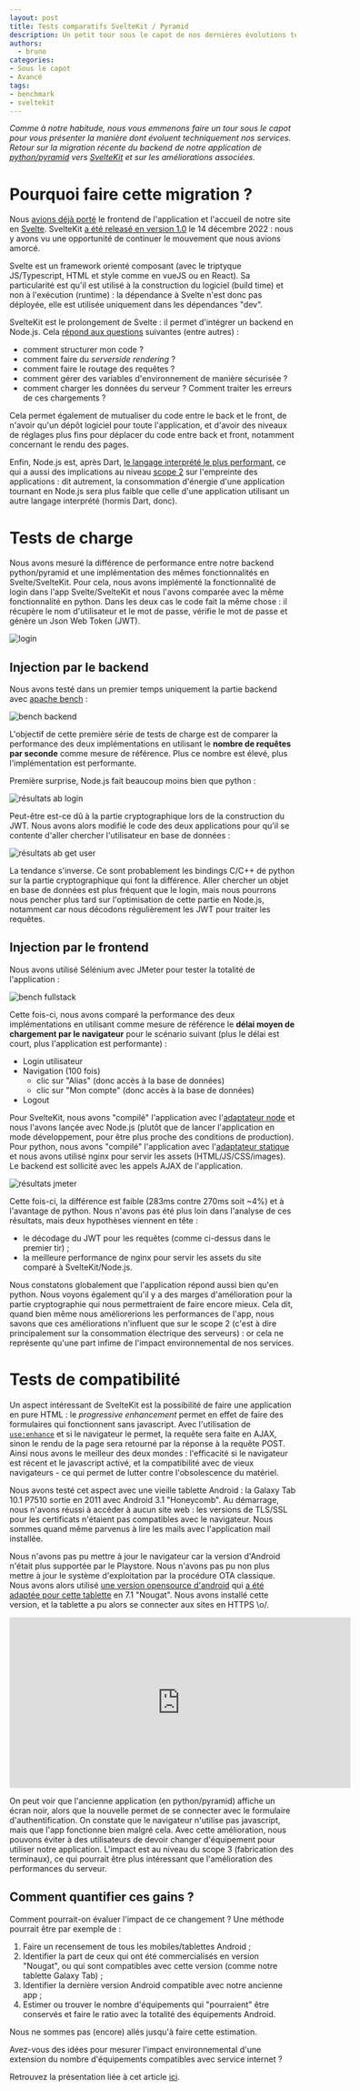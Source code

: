```yaml
---
layout: post
title: Tests comparatifs SvelteKit / Pyramid
description: Un petit tour sous le capot de nos dernières évolutions techniques.
authors:
  - bruno
categories:
- Sous le capot
- Avancé
tags:
- benchmark
- sveltekit
---
```


*Comme à notre habitude, nous vous emmenons faire un tour sous le capot pour vous présenter la manière dont évoluent techniquement nos services. Retour sur la migration récente du backend de notre application de [python/pyramid](https://trypyramid.com/) vers [SvelteKit](https://kit.svelte.dev) et sur les améliorations associées.*

# Pourquoi faire cette migration ?

Nous [avions déjà porté](https://blog.iroco.co/frontend-benchmark_vue_svelte/) le frontend de l'application et l'accueil de notre site en [Svelte](https://svelte.dev/). SvelteKit [a été releasé en version 1.0](https://svelte.dev/blog/announcing-sveltekit-1.0) le 14 décembre 2022 : nous y avons vu une opportunité de continuer le mouvement que nous avions amorcé.

Svelte est un framework orienté composant (avec le triptyque JS/Typescript, HTML et style comme en vueJS ou en React). Sa particularité est qu'il est utilisé à la construction du logiciel (build time) et non à l'exécution (runtime) : la dépendance à Svelte n'est donc pas déployée, elle est utilisée uniquement dans les dépendances "dev".

SvelteKit est le prolongement de Svelte : il permet d'intégrer un backend en Node.js. Cela [répond aux questions](https://svelte.dev/blog/announcing-sveltekit-1.0) suivantes (entre autres) :

- comment structurer mon code ?
- comment faire du *serverside rendering* ?
- comment faire le routage des requêtes ?
- comment gérer des variables d'environnement de manière sécurisée ?
- comment charger les données du serveur ? Comment traiter les erreurs de ces chargements ?

Cela permet également de mutualiser du code entre le back et le front, de n'avoir qu'un dépôt logiciel pour toute l'application, et d'avoir des niveaux de réglages plus fins pour déplacer du code entre back et front, notamment concernant le rendu des pages.

Enfin, Node.js est, après Dart, [le langage interprété le plus performant](https://blog.iroco.co/backend-benchmark/), ce qui a aussi des implications au niveau [scope 2](https://boavizta.org/blog/empreinte-de-la-fabrication-d-un-serveur) sur l'empreinte des applications : dit autrement, la consommation d'énergie d'une application tournant en Node.js sera plus faible que celle d'une application utilisant un autre langage interprété (hormis Dart, donc).

# Tests de charge

Nous avons mesuré la différence de performance entre notre backend python/pyramid et une implémentation des mêmes fonctionnalités en Svelte/SvelteKit. Pour cela, nous avons implémenté la fonctionnalité de login dans l'app Svelte/SvelteKit et nous l'avons comparée avec la même fonctionnalité en python. Dans les deux cas le code fait la même chose : il récupère le nom d'utilisateur et le mot de passe, vérifie le mot de passe et génère un Json Web Token (JWT).

![login](https://raw.githubusercontent.com/iroco-co/pyramid-sveltekit-benchmark/main/docs/images/login.drawio.svg)

## Injection par le backend

Nous avons testé dans un premier temps uniquement la partie backend avec [apache bench](https://httpd.apache.org/docs/2.4/programs/ab.html) :

![bench backend](https://raw.githubusercontent.com/iroco-co/pyramid-sveltekit-benchmark/main/docs/images/bench_back.drawio.svg)

L'objectif de cette première série de tests de charge est de comparer la performance des deux implémentations en utilisant le **nombre de requêtes par seconde** comme mesure de référence. Plus ce nombre est élevé, plus l'implémentation est performante.

Première surprise, Node.js fait beaucoup moins bien que python :

![résultats ab login](https://raw.githubusercontent.com/iroco-co/pyramid-sveltekit-benchmark/main/docs/images/benchs/login_ab_chart.png)

Peut-être est-ce dû à la partie cryptographique lors de la construction du JWT. Nous avons alors modifié le code des deux applications pour qu'il se contente d'aller chercher l'utilisateur en base de données :

![résultats ab get user](https://raw.githubusercontent.com/iroco-co/pyramid-sveltekit-benchmark/main/docs/images/benchs/get_user_ab_chart.png)

La tendance s'inverse. Ce sont probablement les bindings C/C++ de python sur la partie cryptographique qui font la différence. Aller chercher un objet en base de données est plus fréquent que le login, mais nous pourrons nous pencher plus tard sur l'optimisation de cette partie en Node.js, notamment car nous décodons régulièrement les JWT pour traiter les requêtes.

## Injection par le frontend

Nous avons utilisé Sélénium avec JMeter pour tester la totalité de l'application :

![bench fullstack](https://raw.githubusercontent.com/iroco-co/pyramid-sveltekit-benchmark/main/docs/images/jmeter-selenium.png)

Cette fois-ci, nous avons comparé la performance des deux implémentations en utilisant comme mesure de référence le **délai moyen de chargement par le navigateur** pour le scénario suivant (plus le délai est court, plus l'application est performante) :

* Login utilisateur
* Navigation (100 fois)
  * clic sur "Alias" (donc accès à la base de données)
  * clic sur "Mon compte" (donc accès à la base de données)
* Logout

Pour SvelteKit, nous avons "compilé" l'application avec l'[adaptateur node](https://github.com/sveltejs/kit/tree/master/packages/adapter-node) et nous l'avons lançée avec Node.js (plutôt que de lancer l'application en mode développement, pour être plus proche des conditions de production). Pour python, nous avons "compilé" l'application avec l'[adaptateur statique](https://github.com/sveltejs/kit/tree/master/packages/adapter-static) et nous avons utilisé nginx pour servir les assets (HTML/JS/CSS/images). Le backend est sollicité avec les appels AJAX de l'application.

![résultats jmeter](https://raw.githubusercontent.com/iroco-co/pyramid-sveltekit-benchmark/main/tir_fullstack_sveltekit_c4/jmeter_chart.png)

Cette fois-ci, la différence est faible (283ms contre 270ms soit ~4%) et à l'avantage de python. Nous n'avons pas été plus loin dans l'analyse de ces résultats, mais deux hypothèses viennent en tête :
- le décodage du JWT pour les requêtes (comme ci-dessus dans le premier tir) ;
- la meilleure performance de nginx pour servir les assets du site comparé à SvelteKit/Node.js.

Nous constatons globalement que l'application répond aussi bien qu'en python. Nous voyons également qu'il y a des marges d'amélioration pour la partie cryptographie qui nous permettraient de faire encore mieux. Cela dit, quand bien même nous améliorerions les performances de l'app, nous savons que ces améliorations n'influent que sur le scope 2 (c'est à dire principalement sur la consommation électrique des serveurs) : or cela ne représente qu'une part infime de l'impact environnemental de nos services.

# Tests de compatibilité

Un aspect intéressant de SvelteKit est la possibilité de faire une application en pure HTML : le *progressive enhancement* permet en effet de faire des formulaires qui fonctionnent sans javascript. Avec l'utilisation de [`use:enhance`](https://kit.svelte.dev/docs/form-actions#progressive-enhancement-use-enhance) et si le navigateur le permet, la requête sera faite en AJAX, sinon le rendu de la page sera retourné par la réponse à la requête POST. Ainsi nous avons le meilleur des deux mondes : l'efficacité si le navigateur est récent et le javascript activé, et la compatibilité avec de vieux navigateurs - ce qui permet de lutter contre l'obsolescence du matériel.

Nous avons testé cet aspect avec une vieille tablette Android : la Galaxy Tab 10.1 P7510 sortie en 2011 avec Android 3.1 "Honeycomb". Au démarrage, nous n'avons réussi à accéder à aucun site web : les versions de TLS/SSL pour les certificats n'étaient pas compatibles avec le navigateur. Nous sommes quand même parvenus à lire les mails avec l'application mail installée.

Nous n'avons pas pu mettre à jour le navigateur car la version d'Android n'était plus supportée par le Playstore. Nous n'avons pas pu non plus mettre à jour le système d'exploitation par la procédure OTA classique. Nous avons alors utilisé [une version opensource d'android](https://source.android.com/) qui [a été adaptée pour cette tablette](https://www.getdroidtips.com/aosp-android-nougat-galaxy-tab-10-1/) en 7.1 "Nougat". Nous avons installé cette version, et la tablette a pu alors se connecter aux sites en HTTPS \o/.

<iframe src="https://player.vimeo.com/video/808863331?h=bc33cba824&badge=0&autopause=0&player_id=0&app_id=58479" width="600" height="300" frameborder="0" allow="autoplay; fullscreen; picture-in-picture" allowfullscreen title="iroco-galaxytab"></iframe>

On peut voir que l'ancienne application (en python/pyramid) affiche un écran noir, alors que la nouvelle permet de se connecter avec le formulaire d'authentification. On constate que le navigateur n'utilise pas javascript, mais que l'app fonctionne bien malgré cela. Avec cette amélioration, nous pouvons éviter à des utilisateurs de devoir changer d'équipement pour utiliser notre application. L'impact est au niveau du scope 3 (fabrication des terminaux), ce qui pourrait être plus intéressant que l'amélioration des performances du serveur.

## Comment quantifier ces gains ?

Comment pourrait-on évaluer l'impact de ce changement ? Une méthode pourrait être par exemple de :

1. Faire un recensement de tous les mobiles/tablettes Android ;
2. Identifier la part de ceux qui ont été commercialisés en version "Nougat", ou qui sont compatibles avec cette version (comme notre tablette Galaxy Tab) ;
3. Identifier la dernière version Android compatible avec notre ancienne app ;
4. Estimer ou trouver le nombre d'équipements qui "pourraient" être conservés et faire le ratio avec la totalité des équipements Android.

Nous ne sommes pas (encore) allés jusqu'à faire cette estimation.

Avez-vous des idées pour mesurer l'impact environnemental d'une extension du nombre d'équipements compatibles avec service internet ?

Retrouvez la présentation liée à cet article [ici](https://iroco-co.github.io/pyramid-sveltekit-benchmark).
